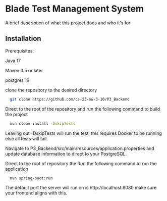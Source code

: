 
# Blade Test Management System

A brief description of what this project does and who it's for




## Installation

Prerequisites:

Java 17

Maven 3.5 or later

postgres 16

clone the repository to the desired directory
```bash
  git clone https://github.com/cs-23-sw-3-10/P3_Backend
```
Direct to the root of the repository and run the following command to build the project

```bash
  mvn clean install -DskipTests
```
Leaving out -DskipTests will run the test, this requires Docker to be running else all tests will fail.

Navigate to P3_Backend/src/main/resources/application.properties and update database information to direct to your PostgreSQL.

Direct to the root of repository the Run the following command to run the application

```bash
  mvn spring-boot:run
```

The default port the server will run on is http://localhost:8080 make sure your frontend aligns with this.
